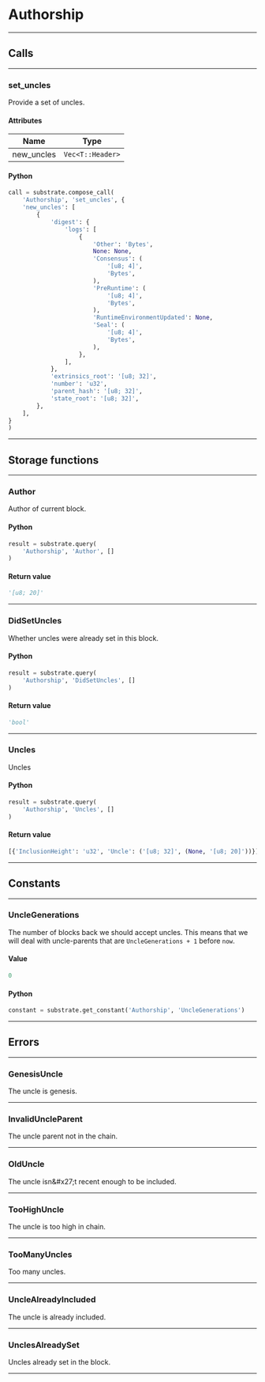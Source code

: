 
# Authorship

---------
## Calls

---------
### set_uncles
Provide a set of uncles.
#### Attributes
| Name | Type |
| -------- | -------- | 
| new_uncles | `Vec<T::Header>` | 

#### Python
```python
call = substrate.compose_call(
    'Authorship', 'set_uncles', {
    'new_uncles': [
        {
            'digest': {
                'logs': [
                    {
                        'Other': 'Bytes',
                        None: None,
                        'Consensus': (
                            '[u8; 4]',
                            'Bytes',
                        ),
                        'PreRuntime': (
                            '[u8; 4]',
                            'Bytes',
                        ),
                        'RuntimeEnvironmentUpdated': None,
                        'Seal': (
                            '[u8; 4]',
                            'Bytes',
                        ),
                    },
                ],
            },
            'extrinsics_root': '[u8; 32]',
            'number': 'u32',
            'parent_hash': '[u8; 32]',
            'state_root': '[u8; 32]',
        },
    ],
}
)
```

---------
## Storage functions

---------
### Author
 Author of current block.

#### Python
```python
result = substrate.query(
    'Authorship', 'Author', []
)
```

#### Return value
```python
'[u8; 20]'
```
---------
### DidSetUncles
 Whether uncles were already set in this block.

#### Python
```python
result = substrate.query(
    'Authorship', 'DidSetUncles', []
)
```

#### Return value
```python
'bool'
```
---------
### Uncles
 Uncles

#### Python
```python
result = substrate.query(
    'Authorship', 'Uncles', []
)
```

#### Return value
```python
[{'InclusionHeight': 'u32', 'Uncle': ('[u8; 32]', (None, '[u8; 20]'))}]
```
---------
## Constants

---------
### UncleGenerations
 The number of blocks back we should accept uncles.
 This means that we will deal with uncle-parents that are
 `UncleGenerations + 1` before `now`.
#### Value
```python
0
```
#### Python
```python
constant = substrate.get_constant('Authorship', 'UncleGenerations')
```
---------
## Errors

---------
### GenesisUncle
The uncle is genesis.

---------
### InvalidUncleParent
The uncle parent not in the chain.

---------
### OldUncle
The uncle isn&\#x27;t recent enough to be included.

---------
### TooHighUncle
The uncle is too high in chain.

---------
### TooManyUncles
Too many uncles.

---------
### UncleAlreadyIncluded
The uncle is already included.

---------
### UnclesAlreadySet
Uncles already set in the block.

---------